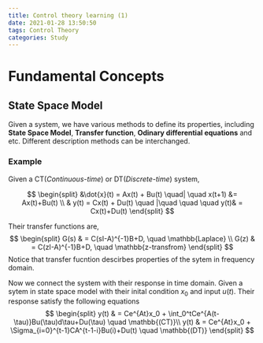 ```yaml
---
title: Control theory learning (1)
date: 2021-01-28 13:50:50
tags: Control Theory
categories: Study
---
```



# Fundamental Concepts

## State Space Model

Given a system, we have various methods to define its properties, including **State Space Model**,
**Transfer function**, **Odinary differential equations** and etc. Different description methods can be interchanged.

### Example

Given a CT(*Continuous-time*) or DT(*Discrete-time*) system,

$$
\begin{split}
&\dot{x}(t) = Ax(t) + Bu(t) \quad| \quad x(t+1) &= Ax(t)+Bu(t) \\
& y(t) = Cx(t) + Du(t)   \quad |\quad \quad \quad y(t)& = Cx(t)+Du(t)
\end{split}
$$

Their transfer functions are,
$$
\begin{split}
G(s) & = C(sI-A)^{-1}B+D, \quad \mathbb{Laplace} \\
G(z) & = C(zI-A)^{-1}B+D, \quad \mathbb{z-transfrom}
\end{split}
$$
Notice that transfer fucntion descirbes properties of the sytem in frequency domain. 

Now we connect the system with their response in time domain. Given a sytem in state space model with their inital condition $x_0$ and input $u(t)$. Their response satisfy the following equations
$$
\begin{split}
y(t) & = Ce^{At}x_0 + \int_0^tCe^{A(t-\tau)}Bu(\tau)d\tau+Du(\tau) \quad \mathbb{(CT)}\\
y(t) & = Ce^{At}x_0 + \Sigma_{i=0}^{t-1}CA^{t-1-i}Bu(i)+Du(t) \quad \mathbb{(DT)}
\end{split}
$$
